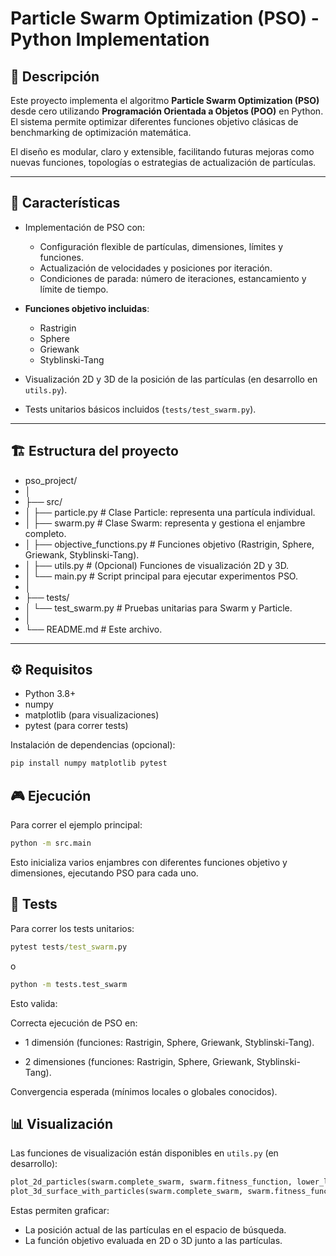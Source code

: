 # Particle Swarm Optimization (PSO) - Python Implementation

## 📌 Descripción

Este proyecto implementa el algoritmo **Particle Swarm Optimization (PSO)** desde cero utilizando **Programación Orientada a Objetos (POO)** en Python.  
El sistema permite optimizar diferentes funciones objetivo clásicas de benchmarking de optimización matemática.

El diseño es modular, claro y extensible, facilitando futuras mejoras como nuevas funciones, topologías o estrategias de actualización de partículas.

---

## 🚀 Características

- Implementación de PSO con:
  - Configuración flexible de partículas, dimensiones, límites y funciones.
  - Actualización de velocidades y posiciones por iteración.
  - Condiciones de parada: número de iteraciones, estancamiento y límite de tiempo.

- **Funciones objetivo incluidas**:
  - Rastrigin
  - Sphere
  - Griewank
  - Styblinski-Tang

- Visualización 2D y 3D de la posición de las partículas (en desarrollo en `utils.py`).

- Tests unitarios básicos incluidos (`tests/test_swarm.py`).

---

## 🏗️ Estructura del proyecto

- pso_project/
- │
- ├── src/
- │ ├── particle.py # Clase Particle: representa una partícula individual.
- │ ├── swarm.py # Clase Swarm: representa y gestiona el enjambre completo.
- │ ├── objective_functions.py # Funciones objetivo (Rastrigin, Sphere, Griewank, Styblinski-Tang).
- │ ├── utils.py # (Opcional) Funciones de visualización 2D y 3D.
- │ └── main.py # Script principal para ejecutar experimentos PSO.
- │
- ├── tests/
- │ └── test_swarm.py # Pruebas unitarias para Swarm y Particle.
- │
- └── README.md # Este archivo.

---

## ⚙️ Requisitos

- Python 3.8+
- numpy
- matplotlib (para visualizaciones)
- pytest (para correr tests)

Instalación de dependencias (opcional):

```bash
pip install numpy matplotlib pytest
```

## 🎮 Ejecución

Para correr el ejemplo principal:

```bash
python -m src.main
```

Esto inicializa varios enjambres con diferentes funciones objetivo y dimensiones, ejecutando PSO para cada uno.

## 🧪 Tests
Para correr los tests unitarios:
```cmd
pytest tests/test_swarm.py
```
o
```cmd
python -m tests.test_swarm
```
Esto valida:

Correcta ejecución de PSO en:

- 1 dimensión (funciones: Rastrigin, Sphere, Griewank, Styblinski-Tang).

- 2 dimensiones (funciones: Rastrigin, Sphere, Griewank, Styblinski-Tang).

Convergencia esperada (mínimos locales o globales conocidos).

## 📊 Visualización

Las funciones de visualización están disponibles en `utils.py` (en desarrollo):

```python
plot_2d_particles(swarm.complete_swarm, swarm.fitness_function, lower_limit, upper_limit)
plot_3d_surface_with_particles(swarm.complete_swarm, swarm.fitness_function, lower_limit, upper_limit)
```
Estas permiten graficar:

- La posición actual de las partículas en el espacio de búsqueda.
- La función objetivo evaluada en 2D o 3D junto a las partículas.
